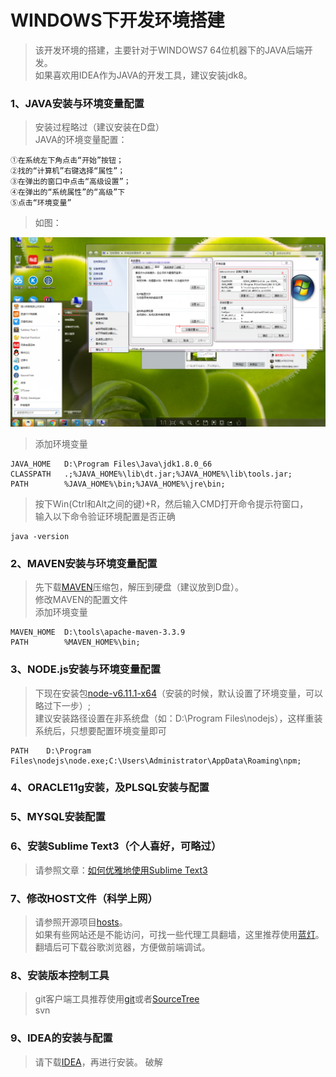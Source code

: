 # WINDOWS下开发环境搭建

>该开发环境的搭建，主要针对于WINDOWS7 64位机器下的JAVA后端开发。<br>
>如果喜欢用IDEA作为JAVA的开发工具，建议安装jdk8。

### 1、JAVA安装与环境变量配置

>安装过程略过（建议安装在D盘）<br>
>JAVA的环境变量配置：

    ①在系统左下角点击“开始”按钮；
    ②找的“计算机”右键选择“属性”；
    ③在弹出的窗口中点击“高级设置”；
    ④在弹出的“系统属性”的“高级”下
    ⑤点击“环境变量”

>如图：

![设置windows环境变量](../static/imgs/win_env_var.png)

>添加环境变量

    JAVA_HOME   D:\Program Files\Java\jdk1.8.0_66
    CLASSPATH   .;%JAVA_HOME%\lib\dt.jar;%JAVA_HOME%\lib\tools.jar;
    PATH        %JAVA_HOME%\bin;%JAVA_HOME%\jre\bin;

>按下Win(Ctrl和Alt之间的键)+R，然后输入CMD打开命令提示符窗口，<br>
>输入以下命令验证环境配置是否正确

    java -version

### 2、MAVEN安装与环境变量配置

>先下载[MAVEN](http://maven.apache.org/download.cgi)压缩包，解压到硬盘（建议放到D盘）。<br>
>修改MAVEN的配置文件<br>
>添加环境变量<br>

    MAVEN_HOME  D:\tools\apache-maven-3.3.9
    PATH        %MAVEN_HOME%\bin;

### 3、NODE.js安装与环境变量配置

>下现在安装包[node-v6.11.1-x64](https://nodejs.org/dist/v6.11.1/node-v6.11.1-x64.msi)（安装的时候，默认设置了环境变量，可以略过下一步）;<br>
>建议安装路径设置在非系统盘（如：D:\Program Files\nodejs），这样重装系统后，只想要配置环境变量即可

    PATH    D:\Program Files\nodejs\node.exe;C:\Users\Administrator\AppData\Roaming\npm;

### 4、ORACLE11g安装，及PLSQL安装与配置

>

### 5、MYSQL安装配置

>

### 6、安装Sublime Text3（个人喜好，可略过）

>请参照文章：[如何优雅地使用Sublime Text3](http://jeffjade.com/2015/12/15/2015-04-17-toss-sublime-text/)

### 7、修改HOST文件（科学上网）

>请参照开源项目[hosts](https://github.com/racaljk/hosts)。<br>
>如果有些网站还是不能访问，可找一些代理工具翻墙，这里推荐使用[蓝灯](https://github.com/getlantern/lantern)。<br>
>翻墙后可下载谷歌浏览器，方便做前端调试。

### 8、安装版本控制工具

>git客户端工具推荐使用[git](https://git-scm.com/download/win)或者[SourceTree](https://www.sourcetreeapp.com/)<br>
>svn

### 9、IDEA的安装与配置

>请下载[IDEA](https://www.jetbrains.com/idea/download/download-thanks.html)，再进行安装。
>破解

